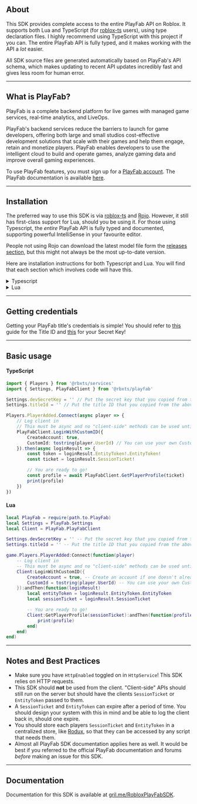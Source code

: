 ## About
This SDK provides complete access to the entire PlayFab API on Roblox. It supports both Lua and TypeScript (for [roblox-ts](http://roblox-ts.com/) users), using type declaration files.  I highly recommend using TypeScript with this project if you can. The entire PlayFab API is fully typed, and it makes working with the API a *lot* easier.

All SDK source files are generated automatically based on PlayFab's API schema, which makes updating to recent API updates incredibly fast and gives less room for human error.

---

## What is PlayFab?
PlayFab is a complete backend platform for live games with managed game services, real-time analytics, and LiveOps. 

PlayFab's backend services reduce the barriers to launch for game developers, offering both large and small studios cost-effective development solutions that scale with their games and help them engage, retain and monetize players. PlayFab enables developers to use the intelligent cloud to build and operate games, analyze gaming data and improve overall gaming experiences.

To use PlayFab features, you must sign up for a [PlayFab account](https://developer.playfab.com/en-us/sign-up). The PlayFab documentation is available [here](https://docs.microsoft.com/en-us/gaming/playfab/).

---

## Installation
The preferred way to use this SDK is via [roblox-ts](https://roblox-ts.com) and [Rojo](https://rojo.space). However, it still has first-class support for Lua, should you be using it. For those using Typescript, the *entire* PlayFab API is fully typed and documented, supporting powerful IntelliSense in your favourite editor.

People not using Rojo can download the latest model file form the [releases section](https://github.com/grilme99/RobloxPlayFabSDK/releases), but this might not always be the most up-to-date version.

Here are installation instructions for both Typescript and Lua. You will find that each section which involves code will have this.
    

<details>
    <summary>Typescript</summary>
    <p>
    Usage with Typescript is straightforward. All you need to do is install the package via NPM with <code>npm install @rbxts/playfab</code>. The SDK can then be used from anywhere in your game (if it is on the server!) Please continue down for Basic Usage.
    </p>
</details>

<details>
    <summary>Lua</summary>
    <p>
    <b>Manual</b>
    <br>
    You can download the latest model file release from the <a href="https://github.com/grilme99/RobloxPlayFabSDK/releases">releases section</a>, but this may not always be the most up-to-date version. You'll want to put this is a server directory, like <code>ServerScriptService</code> or <code>ServerStorage</code>.
    <br><br>
    <b>Advanced</b>
    <br>
    The SDK has no dependencies so you can easily include it as a Git submodule, syncing it in with Rojo. There should be no need to edit the actual SDK module itself (unless contributing.)
    </p>
</details>

---
## Getting credentials
Getting your PlayFab title's credentials is simple! You should refer to [this](https://docs.microsoft.com/en-us/gaming/playfab/personas/developer) guide for the Title ID and [this](https://docs.microsoft.com/en-us/gaming/playfab/gamemanager/secret-key-management) for your Secret Key!


---

## Basic usage
#### TypeScript
```typescript
import { Players } from '@rbxts/services'
import { Settings, PlayFabClient } from '@rbxts/playfab'

Settings.devSecretKey = '' // Put the secret key that you copied from the above section here
Settings.titleId = '' // Put the title ID that you copied from the above section here

Players.PlayerAdded.Connect(async player => {
    // Log client in
    // This must be async and no "client-side" methods can be used until this has returned.
    PlayFabClient.LoginWithCustomID({
        CreateAccount: true,
        CustomId: tostring(player.UserId) // You can use your own CustomId scheme
    }).then(async loginResult => {
        const token = loginResult.EntityToken!.EntityToken!
        const ticket = loginResult.SessionTicket!

        // You are ready to go!
        const profile = await PlayFabClient.GetPlayerProfile(ticket)
        print(profile)
    })
})
```

#### Lua
```lua
local PlayFab = require(path.to.PlayFab)
local Settings = PlayFab.Settings
local Client = PlayFab.PlayFabClient

Settings.devSecretKey = '' -- Put the secret key that you copied from the above section here
Settings.titleId = '' -- Put the title ID that you copied from the above section here

game.Players.PlayerAdded:Connect(function(player)
    -- Log client in
    -- This must be async and no "client-side" methods can be used until this has returned.
    Client:LoginWithCustomID({
        CreateAccount = true, -- Create an account if one doesn't already exist
        CustomId = tostring(player.UserId) -- You can use your own CustomId scheme
    }):andThen(function(loginResult)
        local entityToken = loginResult.EntityToken.EntityToken
        local sessionTicket = loginResult.SessionTicket

        -- You are ready to go!
        Client:GetPlayerProfile(sessionTicket):andThen(function(profile)
            print(profile)
        end)
    end)
end)
```

---
## Notes and Best Practices

- Make sure you have `HttpEnabled` toggled on in `HttpService`! This SDK relies on HTTP requests.
- This SDK should **not** be used from the client. "Client-side" APIs should still run on the server but should have the clients `SessionTicket` or `EntityToken` passed to them.
- A `SessionTicket` and `EntityToken` can expire after a period of time. You should design your system with this in mind and be able to log the client back in, should one expire.
- You should store each players `SessionTicket` and `EntityToken` in a centralized store, like [Rodux](https://roblox.github.io/rodux), so that they can be accessed by any script that needs them.
- Almost all PlayFab SDK documentation applies here as well. It would be best if you referred to the official PlayFab documentation and forums *before* making an issue for this SDK.

---

## Documentation
Documentation for this SDK is available at [gril.me/RobloxPlayFabSDK](https://gril.me/RobloxPlayFabSDK/).